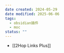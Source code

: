 ```yaml
---
date created: 2024-05-29
date modified: 2025-06-06
tags:
  - obsidian插件
  - moc
status: ""
---
```


- [[2Hop Links Plus]]
